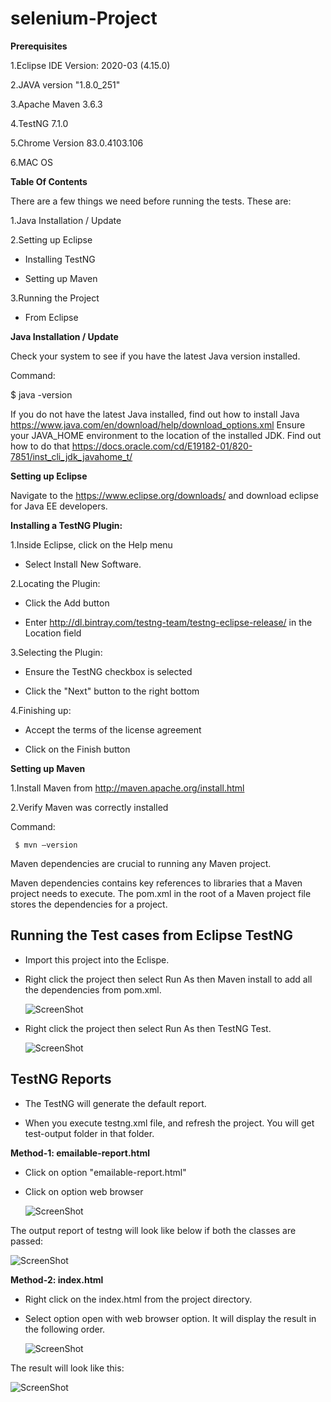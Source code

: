 # selenium-Project

**Prerequisites**

1.Eclipse IDE Version: 2020-03 (4.15.0)

2.JAVA version "1.8.0_251"

3.Apache Maven 3.6.3

4.TestNG 7.1.0

5.Chrome Version 83.0.4103.106 

6.MAC OS

**Table Of Contents**

There are a few things we need before running the tests. These are:

1.Java Installation / Update

2.Setting up Eclipse

  - Installing TestNG
  
  - Setting up Maven
  
3.Running the Project

  - From Eclipse

**Java Installation / Update**

Check your system to see if you have the latest Java version installed.

Command:

$ java -version

If you do not have the latest Java installed, find out how to install Java https://www.java.com/en/download/help/download_options.xml
Ensure your JAVA_HOME environment to the location of the installed JDK. Find out how to do that https://docs.oracle.com/cd/E19182-01/820-7851/inst_cli_jdk_javahome_t/

**Setting up Eclipse**

Navigate to the https://www.eclipse.org/downloads/ and download eclipse for Java EE developers.

**Installing a TestNG Plugin:**

  1.Inside Eclipse, click on the Help menu
  
   - Select Install New Software.
  
 2.Locating the Plugin:
 
   - Click the Add button
   
   - Enter http://dl.bintray.com/testng-team/testng-eclipse-release/ in the Location field
   
 3.Selecting the Plugin:
 
   - Ensure the TestNG checkbox is selected
   
   - Click the "Next" button to the right bottom
   
 4.Finishing up:
 
   - Accept the terms of the license agreement
   
   - Click on the Finish button
   
**Setting up Maven**
   
1.Install Maven from http://maven.apache.org/install.html

2.Verify Maven was correctly installed

  Command:
   
     $ mvn –version
     
Maven dependencies are crucial to running any Maven project.

Maven dependencies contains key references to libraries that a Maven project needs to execute. The pom.xml in the root of a Maven project file stores the dependencies for a project.

## Running the Test cases from Eclipse TestNG

  - Import this project into the Eclispe. 
  
  - Right click the project then select Run As then Maven install to add all the dependencies from pom.xml.
  
    ![ScreenShot](https://i.postimg.cc/ZRJWQwJ7/Maven-Install.png)
  
  - Right click the project then select Run As then TestNG Test.
  
     ![ScreenShot](https://i.postimg.cc/pXkMQkSV/RunTests.png)
     
## TestNG Reports 

 - The TestNG will generate the default report.
 
 - When you execute testng.xml file, and refresh the project. You will get test-output folder in that folder.
 
 **Method-1: emailable-report.html**
 
 - Click on option "emailable-report.html"
 
 - Click on option web browser
   
   ![ScreenShot](https://i.postimg.cc/brLpm2P4/emailablereport.png)
 
The output report of testng will look like below if both the classes are passed:
   
   ![ScreenShot](https://i.postimg.cc/prmFvxdG/emailable1.png)
 
 **Method-2: index.html**
 
 - Right click on the index.html from the project directory.
 
 - Select option open with web browser option. It will display the result in the following order.
 
   ![ScreenShot](https://i.postimg.cc/sxxNRBSk/index.png)
 
 The result will look like this:
 
   ![ScreenShot](https://i.postimg.cc/zD4s1jtp/index1.png)
 
 
